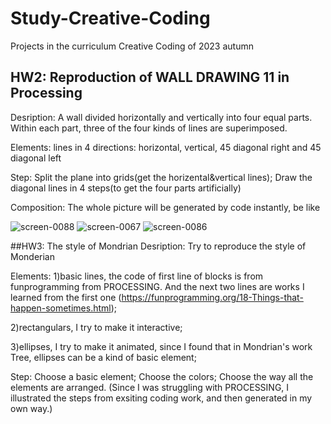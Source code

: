 # Study-Creative-Coding
Projects in the curriculum Creative Coding of 2023 autumn

## HW2: Reproduction of WALL DRAWING 11 in Processing ##
  Desription: A wall divided horizontally and vertically into four equal parts. Within each part, three of the four kinds of lines are superimposed.

  Elements: lines in 4 directions: horizontal, vertical, 45 diagonal right and 45 diagonal left
  
  Step: Split the plane into grids(get the horizental&vertical lines);
        Draw the diagonal lines in 4 steps(to get the four parts artificially)
        
 Composition: The whole picture will be generated by code instantly, be like 
 
![screen-0088](https://user-images.githubusercontent.com/113407948/193443920-6986026d-2b34-4c02-8edf-4dec84322285.jpg)
![screen-0067](https://user-images.githubusercontent.com/113407948/193443924-54258f36-be96-404f-9a83-e11a239454af.jpg)
![screen-0086](https://user-images.githubusercontent.com/113407948/193443925-a88e1fea-947a-4889-a41b-8650a8657e35.jpg)

##HW3: The style of Mondrian
  Desription: Try to reproduce the style of Monderian
  
  Elements: 1)basic lines, the code of first line of blocks is from funprogramming from PROCESSING. And the next two lines are works I learned from the first one
  (https://funprogramming.org/18-Things-that-happen-sometimes.html);
  
  2)rectangulars, I try to make it interactive; 
  
  3)ellipses, I try to make it animated, since I found that in Mondrian's work Tree, ellipses can be a kind of basic element;
  
  Step: Choose a basic element;
        Choose the colors;
        Choose the way all the elements are arranged.
        (Since I was struggling with PROCESSING, I illustrated the steps from exsiting coding work, and then generated in my own way.)
        
